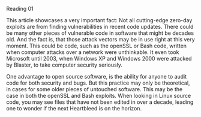 Reading 01

This article showcases a very important fact: Not all cutting-edge zero-day exploits are from finding vulnerabilities in recent code updates. There could be many other pieces of vulnerable code in software that might be decades old. And the fact is, that those attack vectors may be in use right at this very moment. This could be code, such as the openSSL or Bash code, written when computer attacks over a network were unthinkable. It even took Microsoft until 2003, when Windows XP and Windows 2000 were attacked by Blaster, to take computer security seriously.

One advantage to open source software, is the ability for anyone to audit code for both security and bugs. But this practice may only be theoretical, in cases for some older pieces of untouched software. This may be the case in both the openSSL and Bash exploits. When looking in Linux source code, you may see files that have not been edited in over a decade, leading one to wonder if the next Heartbleed is on the horizon.
